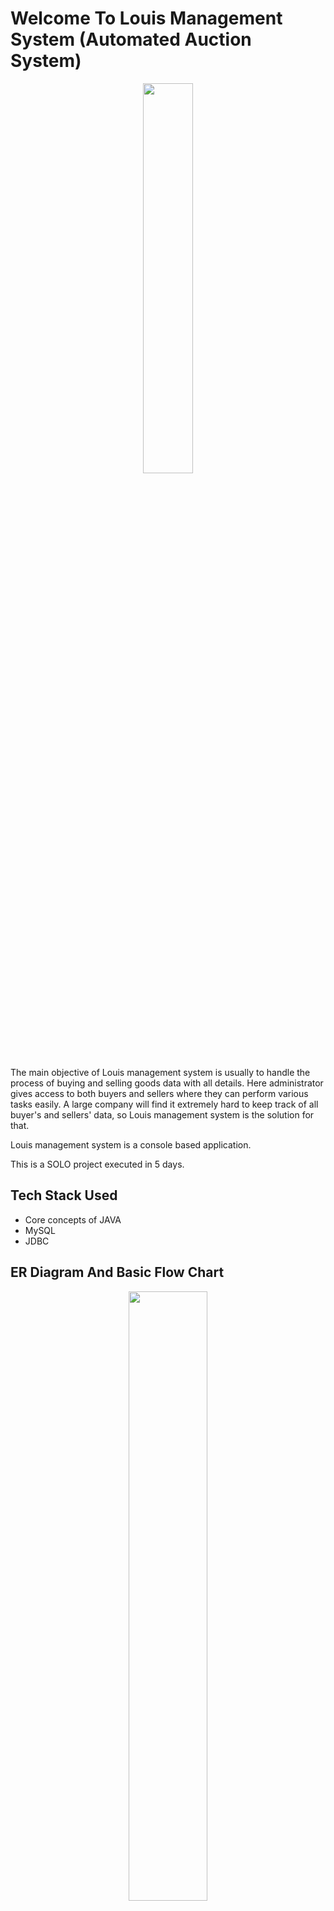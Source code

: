 
# Welcome To Louis Management System (Automated Auction System)

<p align="center">
      <img
        width="40%"
        src="https://i.postimg.cc/9F7wJrCN/louis-management-system.png"
        alt=""
      />
    </p>

The main objective of Louis management system is usually to handle the process of buying and selling goods data with all details. Here administrator gives access to both buyers and sellers where they can perform various tasks easily. A large company will find it extremely hard to keep track of all buyer's and sellers' data, so Louis management system is the solution for that.

Louis management system is a console based application.

This is a SOLO project executed in 5 days.







## Tech Stack Used

- Core concepts of JAVA <br/>
- MySQL <br/>
- JDBC


## ER Diagram And Basic Flow Chart

  <p align="center">
      <img
        width="50%"
        src="https://i.postimg.cc/jdt0k2ct/Screenshot-1685.png"
        alt=""
      />
      <img
        width="50%"
        src="https://i.postimg.cc/vZfLdttv/root-flow.png"
        alt=""
      />
      <img
        width="50%"
        src="https://i.postimg.cc/Hn7xZx9Q/updated-work.png"
        alt=""
      />
    </p>



## Features

#### Admin functionalities
- Login adminstrator
- View registerd buyerlist 
- View registerd seller list 
- View selling report 
- Solve buyer problems 
- Solve seller problems 

#### Seller functionalities
-  Register seller & add items
-  Update item price & quantity 
-  Delete item from list 

#### Buyer functionalities
- Register buyer & add details
- View all buyer and items
- View items by category
- Select items to buy

## 🔗 Demo Video Link 

[![portfolio](https://img.icons8.com/ios/50/null/laptop-play-video--v1.png)](https://katherineoelsner.com/)

